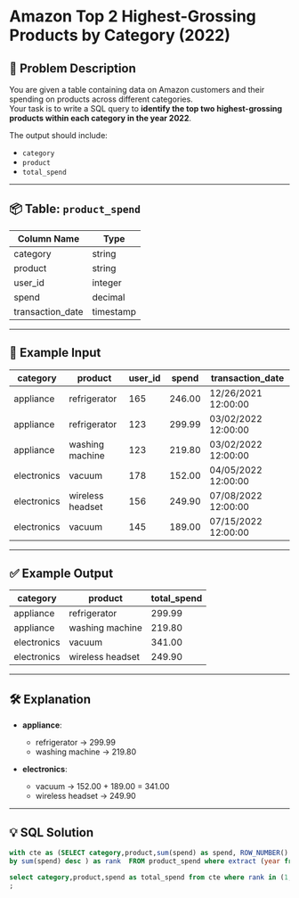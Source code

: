 # Amazon Top 2 Highest-Grossing Products by Category (2022)

## 📖 Problem Description

You are given a table containing data on Amazon customers and their spending on products across different categories.  
Your task is to write a SQL query to **identify the top two highest-grossing products within each category in the year 2022**.

The output should include:
- `category`
- `product`
- `total_spend`

---

## 📦 Table: `product_spend`

| Column Name        | Type      |
|---------------------|-----------|
| category           | string    |
| product           | string    |
| user_id           | integer   |
| spend            | decimal   |
| transaction_date | timestamp |

---

## 💾 Example Input

| category    | product           | user_id | spend   | transaction_date       |
|-------------|-------------------|---------|---------|------------------------|
| appliance   | refrigerator      | 165     | 246.00 | 12/26/2021 12:00:00  |
| appliance   | refrigerator      | 123     | 299.99 | 03/02/2022 12:00:00  |
| appliance   | washing machine   | 123     | 219.80 | 03/02/2022 12:00:00  |
| electronics | vacuum            | 178     | 152.00 | 04/05/2022 12:00:00  |
| electronics | wireless headset  | 156     | 249.90 | 07/08/2022 12:00:00  |
| electronics | vacuum            | 145     | 189.00 | 07/15/2022 12:00:00  |

---

## ✅ Example Output

| category    | product           | total_spend |
|-------------|-------------------|-------------|
| appliance   | refrigerator      | 299.99     |
| appliance   | washing machine   | 219.80     |
| electronics | vacuum            | 341.00     |
| electronics | wireless headset  | 249.90     |

---

## 🛠️ Explanation

- **appliance**:
    - refrigerator → 299.99
    - washing machine → 219.80

- **electronics**:
    - vacuum → 152.00 + 189.00 = 341.00
    - wireless headset → 249.90

---

## 💡 SQL Solution

```sql
with cte as (SELECT category,product,sum(spend) as spend, ROW_NUMBER() over (partition by category order 
by sum(spend) desc ) as rank  FROM product_spend where extract (year from transaction_date)=2022 group by 1,2 )

select category,product,spend as total_spend from cte where rank in (1,2)
; 
